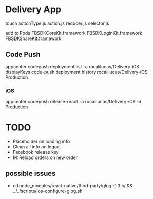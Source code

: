 # Delivery App

touch actionType.js action.js reducer.js selector.js

add to Pods
FBSDKCoreKit.framework
FBSDKLoginKit.framework
FBSDKShareKit.framework

## Code Push
appcenter codepush deployment list -a rocalilucas/Delivery-iOS --displayKeys
code-push deployment history rocalilucas/Delivery-iOS Production
### iOS
appcenter codepush release-react -a rocalilucas/Delivery-iOS -d Production

# TODO
- Placeholder on loading info
- Clean all info on logout
- Facebook release key
- M: Reload orders on new order

## possible issues 
- cd node_modules/react-native/third-party/glog-0.3.5/ && ../../scripts/ios-configure-glog.sh
